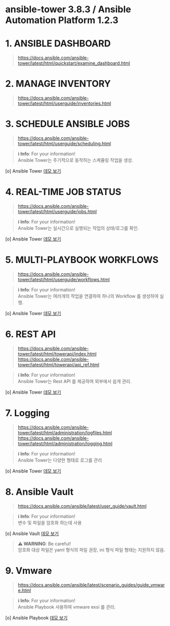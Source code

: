 # ansible-tower 3.8.3 / Ansible Automation Platform 1.2.3 
 
# 1. ANSIBLE DASHBOARD

> https://docs.ansible.com/ansible-tower/latest/html/quickstart/examine_dashboard.html 


# 2. MANAGE INVENTORY

> https://docs.ansible.com/ansible-tower/latest/html/userguide/inventories.html  
 
# 3. SCHEDULE ANSIBLE JOBS 
> https://docs.ansible.com/ansible-tower/latest/html/userguide/scheduling.html

> **ℹ️ Info**: For your information! </br>
> Ansible Tower는 주기적으로 동작하는 스케쥴링 작업을 생성.

[o] Ansible Tower [데모 보기](./SCHEDULE/README.md)

# 4. REAL-TIME JOB STATUS
> https://docs.ansible.com/ansible-tower/latest/html/userguide/jobs.html

> **ℹ️ Info**: For your information! </br>
> Ansible Tower는 실시간으로 실행되는 작업의 상태/로그를 확인.

[o] Ansible Tower [데모 보기](./REALTIME/README.md)

# 5. MULTI-PLAYBOOK WORKFLOWS
> https://docs.ansible.com/ansible-tower/latest/html/userguide/workflows.html

> **ℹ️ Info**: For your information! </br>
> Ansible Tower는 여러개의 작업을 연결하여 하나의 Workflow 를 생성하여 실행.

[o] Ansible Tower [데모 보기](./WORKFLOWS/README.md)

# 6. REST API
> https://docs.ansible.com/ansible-tower/latest/html/towerapi/index.html </BR>
> https://docs.ansible.com/ansible-tower/latest/html/towerapi/api_ref.html

> **ℹ️ Info**: For your information! </br>
> Ansible Tower는 Rest API 를 제공하여 외부에서 쉽게 관리.

[o] Ansible Tower [데모 보기](./RESTAPI/README.md)

# 7. Logging
> https://docs.ansible.com/ansible-tower/latest/html/administration/logfiles.html </BR>
> https://docs.ansible.com/ansible-tower/latest/html/administration/logging.html

> **ℹ️ Info**: For your information! </br>
> Ansible Tower는 다양한 형태로 로그를 관리

[o] Ansible Tower [데모 보기](./LOGGING/README.md)

# 8. Ansible Vault
> https://docs.ansible.com/ansible/latest/user_guide/vault.html

> **ℹ️ Info**: For your information! </br>
> 변수 및 파일을 암호화 하는데 사용 
 
[o] Ansible Vault [데모 보기](./VAULT/README.md)

> **⚠ WARNING**: Be careful!  </br>
> 암호화 대상 파일은 yaml 형식의 파일 권장, ini 형식 파일 형태는 지원하지 않음.


# 9. Vmware
> https://docs.ansible.com/ansible/latest/scenario_guides/guide_vmware.html

> **ℹ️ Info**: For your information! </br>
> Ansible Playbook 사용하여 vmware exsi 를 관리.
 
[o] Ansible Playbook [데모 보기](./VMWARE/README.md)
